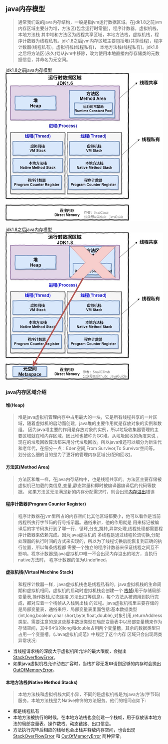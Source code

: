 ## java内存模型
  > 通常我们说的java内存结构，一般是指jvm运行数据区域。在jdk1.8之前jvm内存区域主要分为堆，方法区(包含运行时常量)，程序计数器，虚拟机栈，本地方法栈
>其中堆和方法区为线程共享区域，本地方法栈，虚拟机栈，程序计数器为线程私有。jdk1.8之后jvm内存区域主要包括堆(共享线程)，程序计数器(线程私有)，虚拟机栈(线程私有)，
>本地方法栈(线程私有)。jdk1.8之后将方法区(永久代)从jvm中移除，改为使用本地直接内存存储类的元数据信息，并命名为元空间。

jdk1.8之前java内存模型
![avatar](../../picture/jvm/1_8before.jpg)

jdk1.8之后java内存模型
![avatar](../../picture/jvm/1_8after.jpg)

### java内存区域介绍

#### 堆(Heap)
> 堆是java虚拟机管理内存中占用最大的一块，它是所有线程共享的一片区域，随着虚拟机的启动而创建，java堆的主要作用就是存放对象的实例和数组。
>因为java堆主要的作用是存放对象的实例，所以垃圾收集器管理的主要区域就在堆内存区域，因此堆也被称为GC堆。从垃圾回收的角度来说
>，现在的垃圾回收算法都采用分代垃圾回收。所以java堆还可以细分为新生代和老年代，在细分一点：Eden空间,From Survivor,To Survivor空间等。
>划分这么细的目的是为了更好的管理内存区域(分配和回收)。

#### 方法区(Method Area)
> 方法区和堆一样，在java内存结构中，也是线程共享的。方法区主要存储被虚拟机已加载的类信息,变量,静态常量和即时被编译器编译后的代码等数据。
>如果方法区无法满足新的内存分配需求时，则会出现[内存溢出](../../面试准备/Java基础/Java异常.md#outOfMemoryError)错误

#### 程序计数器(Program Counter Register)
> 程序计数器在jvm里所占的内存空间比其他区域都要小，他可以看作是当前线程所执行字节码的行号指示器。通俗来讲，他的作用就是
>用来标记被编译后的字节码执行到了哪一行，循环,分支,跳转,异常处理,线程处理都需要程序计数器来依赖完成。因为java虚拟机的
>多线程是通过线程轮流切换,分配处理器的执行时间的方式来实现的，所以为了线程切换后能恢复到正确的执行位置，所以每条线程都
需要一个独立的程序计数器来保证线程之间互不影响。程序计数器是java虚拟机中唯一不会出现内存溢出的地方，当执行native方法时，
>程序计数器的值为Undefined。

#### 虚拟机栈(Virtual Machine Stack)
> 和程序计数器一样，java虚拟机栈也是线程私有的。java虚拟机栈的生命周期和虚拟机相同，虚拟机的启动时虚拟机栈会创建一个
>[栈帧](#)(用于存储局部变量表,操作数栈,动态连接,方法出口等信息)，每个方法从被调用到执行完成，都对应着一个栈帧从入栈到出栈
>的过程。java虚拟机栈里主要存储的是局部变量表，通俗来将，局部变量表里面包括:基本数据类型(int,long,boolean,char
>short,byte,float,double),对象引用,returnAddress类型。需要注意的是这些基本数据类型在局部变量表中以局部变量槽来作为
>存储空间，其中64位的long和double占用两个变量槽，其余的数据类型只占用一个变量槽。《Java虚拟机规范》中规定了这个内存
>区域只会出现两类异常状况:
- 当线程请求栈的深度大于虚拟机所允许的最大限度，会抛出[StackOverflowError](../../面试准备/Java基础/Java异常.md#stackOverflowError)。
- 如果java虚拟机栈允许动态扩容时，当栈扩容无发申请到足够的内存时会抛出[OutOfMemoryError](../../面试准备/Java基础/Java异常.md#outOfMemoryError)。

#### 本地方法栈(Native Method Stacks)
> 本地方法栈和虚拟机栈大同小异，不同的是虚拟机栈是为java方法(字节码)服务，本地方法栈是为Native修饰的方法服务。他们的相同点如下:
- 都是线程私有
- 本地方法被执行的时候，在本地方法栈也会创建一个栈帧，用于存放该本地方法的局部变量表、操作数栈、动态链接、出口信息。
- 方法执行完毕后相应的栈帧也会出栈并释放内存空间，也会出现 [StackOverFlowError](../../面试准备/Java基础/Java异常.md#stackOverflowError) 
和 [OutOfMemoryError](../../面试准备/Java基础/Java异常.md#outOfMemoryError) 两种异常。
 

>


